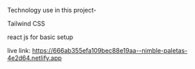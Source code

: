 Technology use in this project-

Tailwind CSS

react js for basic setup

live link: https://666ab355efa109bec88e19aa--nimble-paletas-4e2d64.netlify.app
